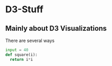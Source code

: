 # D3-Stuff

## Mainly about D3 Visualizations

There are several ways

```python
input = 40
def square(i):
  return i*i
```
